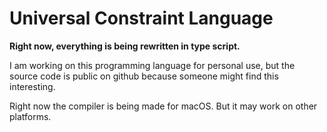 # Universal Constraint Language

**Right now, everything is being rewritten in type script.**

I am working on this programming language for personal use,
but the source code is public on github because someone might find this interesting.

Right now the compiler is being made for macOS.
But it may work on other platforms.

<!-- xattr -l path
xattr -d com.apple.quarantine path -->